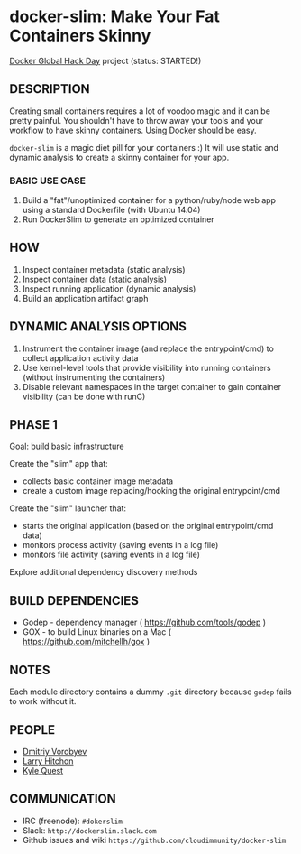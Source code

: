 # docker-slim: Make Your Fat Containers Skinny

[Docker Global Hack Day](https://www.docker.com/community/hackathon) project (status: STARTED!)

## DESCRIPTION


Creating small containers requires a lot of voodoo magic and it can be pretty painful. You shouldn't have to throw away your tools and your workflow to have skinny containers. Using Docker should be easy. 

`docker-slim` is a magic diet pill for your containers :) It will use static and dynamic analysis to create a skinny container for your app.


### BASIC USE CASE

1. Build a "fat"/unoptimized container for a python/ruby/node web app using a standard Dockerfile (with Ubuntu 14.04)
2. Run DockerSlim to generate an optimized container

## HOW

1. Inspect container metadata (static analysis)
2. Inspect container data (static analysis)
3. Inspect running application (dynamic analysis)
4. Build an application artifact graph

## DYNAMIC ANALYSIS OPTIONS

1. Instrument the container image (and replace the entrypoint/cmd) to collect application activity data
2. Use kernel-level tools that provide visibility into running containers (without instrumenting the containers)
3. Disable relevant namespaces in the target container to gain container visibility (can be done with runC)

## PHASE 1

Goal: build basic infrastructure

Create the "slim" app that:

*  collects basic container image metadata
*  create a custom image replacing/hooking the original entrypoint/cmd

Create the "slim" launcher that:

* starts the original application (based on the original entrypoint/cmd data)
* monitors process activity (saving events in a log file)
* monitors file activity (saving events in a log file)

Explore additional dependency discovery methods

## BUILD DEPENDENCIES

* Godep - dependency manager ( https://github.com/tools/godep )
* GOX - to build Linux binaries on a Mac ( https://github.com/mitchellh/gox )

## NOTES

Each module directory contains a dummy `.git` directory because `godep` fails to work without it.

## PEOPLE

* [Dmitriy Vorobyev](https://github.com/pydima)
* [Larry Hitchon](https://github.com/lhitchon)
* [Kyle Quest](https://github.com/kcq)

## COMMUNICATION

* IRC (freenode): `#dokerslim`
* Slack: `http://dockerslim.slack.com`
* Github issues and wiki `https://github.com/cloudimmunity/docker-slim`








